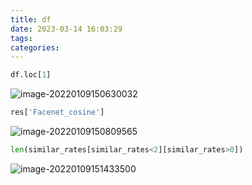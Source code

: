 ```yaml
---
title: df
date: 2023-03-14 16:03:29
tags:
categories:
---
```






```python
df.loc[1]
```

![image-20220109150630032](https://picgo-freejim.oss-cn-beijing.aliyuncs.com/to_upload/image-20220109150630032.png)



```python
res['Facenet_cosine']
```

![image-20220109150809565](https://picgo-freejim.oss-cn-beijing.aliyuncs.com/to_upload/image-20220109150809565.png)



```python
len(similar_rates[similar_rates<2][similar_rates>0])
```

![image-20220109151433500](https://picgo-freejim.oss-cn-beijing.aliyuncs.com/to_upload/image-20220109151433500.png)



